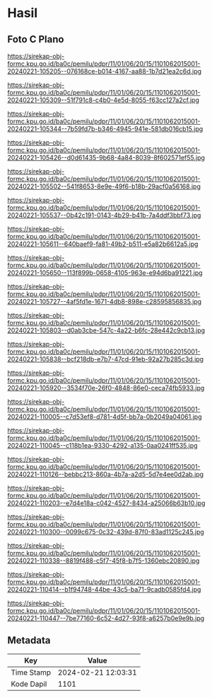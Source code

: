 # Hasil

## Foto C Plano

https://sirekap-obj-formc.kpu.go.id/ba0c/pemilu/pdpr/11/01/06/20/15/1101062015001-20240221-105205--076168ce-b014-4167-aa88-1b7d21ea2c6d.jpg

https://sirekap-obj-formc.kpu.go.id/ba0c/pemilu/pdpr/11/01/06/20/15/1101062015001-20240221-105309--51f791c8-c4b0-4e5d-8055-f63cc127a2cf.jpg

https://sirekap-obj-formc.kpu.go.id/ba0c/pemilu/pdpr/11/01/06/20/15/1101062015001-20240221-105344--7b59fd7b-b346-4945-941e-581db016cb15.jpg

https://sirekap-obj-formc.kpu.go.id/ba0c/pemilu/pdpr/11/01/06/20/15/1101062015001-20240221-105426--d0d61435-9b68-4a84-8039-8f602571ef55.jpg

https://sirekap-obj-formc.kpu.go.id/ba0c/pemilu/pdpr/11/01/06/20/15/1101062015001-20240221-105502--541f8653-8e9e-49f6-b18b-29acf0a56168.jpg

https://sirekap-obj-formc.kpu.go.id/ba0c/pemilu/pdpr/11/01/06/20/15/1101062015001-20240221-105537--0b42c191-0143-4b29-b41b-7a4ddf3bbf73.jpg

https://sirekap-obj-formc.kpu.go.id/ba0c/pemilu/pdpr/11/01/06/20/15/1101062015001-20240221-105611--640baef9-fa81-49b2-b511-e5a82b6612a5.jpg

https://sirekap-obj-formc.kpu.go.id/ba0c/pemilu/pdpr/11/01/06/20/15/1101062015001-20240221-105650--113f899b-0658-4105-963e-e94d6ba91221.jpg

https://sirekap-obj-formc.kpu.go.id/ba0c/pemilu/pdpr/11/01/06/20/15/1101062015001-20240221-105727--4af5fd1e-1671-4db8-898e-c28595856835.jpg

https://sirekap-obj-formc.kpu.go.id/ba0c/pemilu/pdpr/11/01/06/20/15/1101062015001-20240221-105803--d0ab3cbe-547c-4a22-b6fc-28e442c9cb13.jpg

https://sirekap-obj-formc.kpu.go.id/ba0c/pemilu/pdpr/11/01/06/20/15/1101062015001-20240221-105838--bcf218db-e7b7-47cd-91eb-92a27b285c3d.jpg

https://sirekap-obj-formc.kpu.go.id/ba0c/pemilu/pdpr/11/01/06/20/15/1101062015001-20240221-105920--3534f70e-26f0-4848-86e0-ceca74fb5933.jpg

https://sirekap-obj-formc.kpu.go.id/ba0c/pemilu/pdpr/11/01/06/20/15/1101062015001-20240221-110005--c7d53ef8-d781-4d5f-bb7a-0b2049a04061.jpg

https://sirekap-obj-formc.kpu.go.id/ba0c/pemilu/pdpr/11/01/06/20/15/1101062015001-20240221-110045--c118b1ea-9330-4292-a135-0aa0241ff535.jpg

https://sirekap-obj-formc.kpu.go.id/ba0c/pemilu/pdpr/11/01/06/20/15/1101062015001-20240221-110126--bebbc213-860a-4b7a-a2d5-5d7e4ee0d2ab.jpg

https://sirekap-obj-formc.kpu.go.id/ba0c/pemilu/pdpr/11/01/06/20/15/1101062015001-20240221-110203--e7d4e18a-c042-4527-8434-a25066b63b10.jpg

https://sirekap-obj-formc.kpu.go.id/ba0c/pemilu/pdpr/11/01/06/20/15/1101062015001-20240221-110300--0099c675-0c32-439d-87f0-83ad1125c245.jpg

https://sirekap-obj-formc.kpu.go.id/ba0c/pemilu/pdpr/11/01/06/20/15/1101062015001-20240221-110338--8819f488-c5f7-45f8-b7f5-1360ebc20890.jpg

https://sirekap-obj-formc.kpu.go.id/ba0c/pemilu/pdpr/11/01/06/20/15/1101062015001-20240221-110414--b1f94748-44be-43c5-ba71-9cadb0585fd4.jpg

https://sirekap-obj-formc.kpu.go.id/ba0c/pemilu/pdpr/11/01/06/20/15/1101062015001-20240221-110447--7be77160-6c52-4d27-93f8-a6257b0e9e9b.jpg


## Metadata

| Key        | Value               |
| ---------- | ------------------- |
| Time Stamp | 2024-02-21 12:03:31 |
| Kode Dapil | 1101                |



